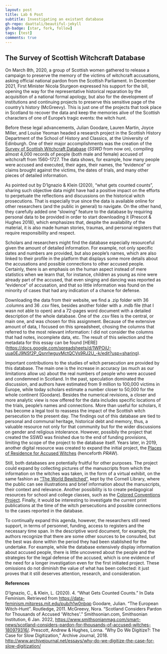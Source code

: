 ```yaml
---
layout: post
title: Lab 6 Post
subtitle: Investigating an existant database
gh-repo: daattali/beautiful-jekyll
gh-badge: [star, fork, follow]
tags: [test]
comments: true
---
```

## The Survey of Scottish Witchcraft Database

On March 8th, 2020, a group of Scottish women gathered to release a campaign to preserve the memory of the victims of witchcraft accusations, asking official national pardon from the Scottish Parliament. In December 2021, First Minister Nicola Sturgeon expressed his support for the bill, opening the way for the representative historical reparation by the acquisition of a national formal apology, but also for the development of institutions and continuing projects to preserve this sensitive page of the country’s history (McGreevy). This is just one of the projects that took place in Scotland to recover the data and keep the memories alive of the Scottish characters of one of Europe’s tragic events: the witch hunt.

Before these legal advancements, Julian Goodare, Lauren Martin, Joyce Miller, and Louise Yeoman headed a research project in the Scottish History Department of the School of History and Classics, at the University of Edinburgh. One of their major accomplishments was the creation of the [Survey of Scottish Witchcraft Database](https://witches.shca.ed.ac.uk/index.cfm?fuseaction=home.main) (*SSWD* from now on), compiling almost 4,000 records of people (both male and female) accused of witchcraft from 1560-1727. The data shows, for example, how many people were accused and executed, their ages, their names, the “evidence” or claims brought against the victims, the dates of trials, and many other pieces of detailed information.

As pointed out by D’Ignazio & Klein (2020), “what gets counted counts”, sharing such objective data might have had a positive impact on the efforts to perpetuate the reflections and discussions on the historical witch prosecutions. That is especially true since the data is available online for other researchers (and the public in general) to navigate. On the other hand, they carefully added one “slowing” feature to the database by requiring personal data to be provided in order to start downloading it (Prescot & Hughes 2018), which emphasizes that, despite the availability of the material, it is also made human stories, traumas, and personal registers that require responsibility and respect.

Scholars and researchers might find the database especially resourceful given the amount of detailed information. For example, not only specific dates and numbers are provided, but also people’s names, which are also linked to their profile in the platform that displays some more details about the accusations and possible connections to other accused people. Certainly, there is an emphasis on the human aspect instead of mere statistics when we learn that, for instance, children as young as nine were already part of the accused, that even singing and dancing was reported as “evidence” of accusation, and that so little information was found on the minority of cases that had any indication of a chance for defense.

Downloading the data from their website, we find a .zip folder with 36 .columns and 36 .csv files, besides another folder with a .mdb file (that I wasn not able to open) and a 72-pages word document with a detailed description of the whole database. One of the .csv files is the central, or main one, and was chosen for this assignment. Because of the extensive amount of data, I focused on this spreadsheet, chosing the columns that referred to the most relevant information: I did not consider the columns that had notes, incomplete data, etc. The result of this selection and the metadata for this essay can be found [HERE] (https://docs.google.com/spreadsheets/d/1WPOiU-uua0EJ9NSf2P_QsnrIwguvMctQCVs9RJ2U_-k/edit?usp=sharing).

Important contributions to the studies of witch persecution are provided by this database. The main one is the increase in accuracy (as much as our limitations allow us) about the real numbers of people who were accused and condemned in Scotland. In the past, speculation dominated the discussion, and authors have estimated from 9 million to 100,000 victims in Europe, while today scholars estimate a number closer to 50,000 for the whole continent (Goodare). Besides the numerical revisions, a closer and more analytic view is now offered for the data includes specific locations of the trials, people’s names and connections.
More than useful for scholars, it has become a legal tool to reassess the impact of the Scottish witch persecution to the present day. The findings out of this database are tied to personal and communal heritage, historical debt and memory, thus, a valuable resource not only for that community but for the wider discussions on gender and religious intolerance. However, possibily the project that created the SSWD was finished due to the end of funding provisions, limiting the scope of the project to the database itself. Years later, in 2019, another digital resource was created to expand the initial project, the [Places of Residence for Accused Witches](https://witches.is.ed.ac.uk) (henceforth *PRAW*).

Still, both databases are potentially fruitful for other purposes. The project could expand by collecting pictures of the manuscripts from which the information on the witches was taken, in the form of a virtual exhibit, on the same fashion as [“The World Bewitched”](https://rmc.library.cornell.edu/witchcraft/exhibition/introduction/index.html#modalClosed), kept by the Cornell Library, where the public can see illustrations and brief information about the manuscripts, their context and relevance. Another possibility is to create pedagogical resources for school and college classes, such as the [Colored Conventions Project](https://coloredconventions.org/teaching/). Finally, it would be interesting to investigate the current print publications at the time of the witch persecutions and possible connections to the cases reported in the database.

To continually expand this agenda, however, the researchers still need support, in terms of personnel, funding, access to registers and the necessary time span. In the descriptive word document, for example, the authors recognize that there are some other sources to be consulted, but the best was done within the period they had been stablished for the undertake. For example, while the database extensively display information about accused people, there is little uncovered about the people and the strategies for the legal defense of the accused, which is one evidence of the need for a longer investigation even for the first initiated project. These omissions do not diminish the value of what has been collected: it just proves that it still deserves attention, research, and consideration.

**References**

D’Ignazio, C., & Klein, L. (2020). 4. “What Gets Counted Counts.” In Data Feminism. Retrieved from https://data-feminism.mitpress.mit.edu/pub/h1w0nbqp
Goodare, Julian. “The European Witch-Hunt”. Routledge, 2011.
McGreevy, Nora. “Scotland Considers Pardon for Thousands of Accused 'Witches'.” Smithsonian.com, Smithsonian Institution, 6 Jan. 2022, https://www.smithsonianmag.com/smart-news/scotland-considers-pardon-for-thousands-of-accused-witches-180979316/.
Prescott, Andrew & Hughes, Lorna. “Why Do We Digitize?: The Case for Slow Digitization,” Archive Journal, 2018. http://www.archivejournal.net/essays/why-do-we-digitize-the-case-for-slow-digitization/
